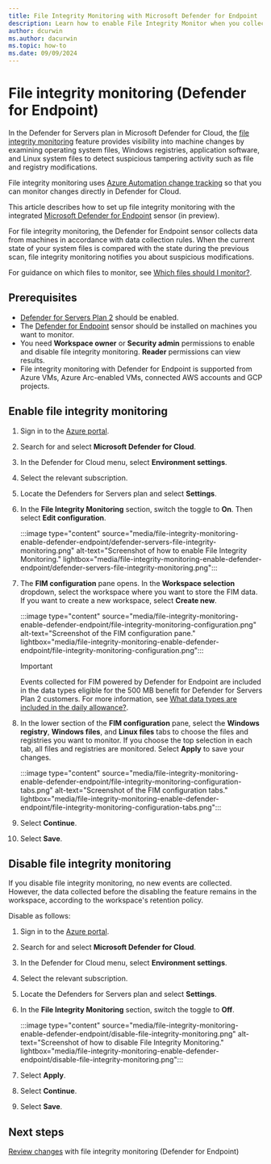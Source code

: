 ```yaml
---
title: File Integrity Monitoring with Microsoft Defender for Endpoint
description: Learn how to enable File Integrity Monitor when you collect data with Microsoft Defender for Endpoint.
author: dcurwin
ms.author: dacurwin
ms.topic: how-to
ms.date: 09/09/2024
---
```


# File integrity monitoring (Defender for Endpoint)

In the Defender for Servers plan in Microsoft Defender for Cloud, the [file integrity monitoring](file-integrity-monitoring-overview.md) feature provides visibility into machine changes by examining operating system files, Windows registries, application software, and Linux system files to detect suspicious tampering activity such as file and registry modifications.

File integrity monitoring uses [Azure Automation change tracking](/azure/automation/change-tracking/overview) so that you can monitor changes directly in Defender for Cloud. 

This article describes how to set up file integrity monitoring with the integrated [Microsoft Defender for Endpoint](file-integrity-monitoring-overview.md#defender-for-endpoint-monitoring) sensor (in preview).

For file integrity monitoring, the Defender for Endpoint sensor collects data from machines in accordance with data collection rules. When the current state of your system files is compared with the state during the previous scan, file integrity monitoring notifies you about suspicious modifications.

For guidance on which files to monitor, see [Which files should I monitor?](file-integrity-monitoring-overview.md#choosing-what-to-monitor).

## Prerequisites

- [Defender for Servers Plan 2](plan-defender-for-servers-select-plan.md#plan-features) should be enabled.
- The [Defender for Endpoint](/defender-endpoint/microsoft-defender-endpoint) sensor should be installed on machines you want to monitor.
- You need **Workspace owner** or **Security admin** permissions to enable and disable file integrity monitoring. **Reader** permissions can view results.
- File integrity monitoring with Defender for Endpoint is supported from Azure VMs, Azure Arc-enabled VMs, connected AWS accounts and GCP projects.


## Enable file integrity monitoring

1. Sign in to the [Azure portal](https://portal.azure.com).

1. Search for and select **Microsoft Defender for Cloud**.

1. In the Defender for Cloud menu, select **Environment settings**.

1. Select the relevant subscription.

1. Locate the Defenders for Servers plan and select **Settings**.
1. In the **File Integrity Monitoring** section, switch the toggle to **On**. Then select **Edit configuration**.

    :::image type="content" source="media/file-integrity-monitoring-enable-defender-endpoint/defender-servers-file-integrity-monitoring.png" alt-text="Screenshot of how to enable File Integrity Monitoring." lightbox="media/file-integrity-monitoring-enable-defender-endpoint/defender-servers-file-integrity-monitoring.png":::

1. The **FIM configuration** pane opens. In the **Workspace selection** dropdown, select the workspace where you want to store the FIM data. If you want to create a new workspace, select **Create new**.

   :::image type="content" source="media/file-integrity-monitoring-enable-defender-endpoint/file-integrity-monitoring-configuration.png" alt-text="Screenshot of the FIM configuration pane." lightbox="media/file-integrity-monitoring-enable-defender-endpoint/file-integrity-monitoring-configuration.png":::

    > [!IMPORTANT]
    > Events collected for FIM powered by Defender for Endpoint are included in the data types eligible for the 500 MB benefit for Defender for Servers Plan 2 customers. For more information, see [What data types are included in the daily allowance?](/azure/defender-for-cloud/faq-defender-for-servers#what-data-types-are-included-in-the-daily-allowance-).

1. In the lower section of the **FIM configuration** pane, select the **Windows registry**, **Windows files**, and **Linux files** tabs to choose the files and registries you want to monitor. If you choose the top selection in each tab, all files and registries are monitored. Select **Apply** to save your changes.

   :::image type="content" source="media/file-integrity-monitoring-enable-defender-endpoint/file-integrity-monitoring-configuration-tabs.png" alt-text="Screenshot of the FIM configuration tabs." lightbox="media/file-integrity-monitoring-enable-defender-endpoint/file-integrity-monitoring-configuration-tabs.png":::

1. Select **Continue**.

1. Select **Save**.

## Disable file integrity monitoring

If you disable file integrity monitoring, no new events are collected. However, the data collected before the disabling the feature remains in the workspace, according to the workspace's retention policy.

Disable as follows:

1. Sign in to the [Azure portal](https://portal.azure.com).
1. Search for and select **Microsoft Defender for Cloud**.
1. In the Defender for Cloud menu, select **Environment settings**.

1. Select the relevant subscription.

1. Locate the Defenders for Servers plan and select **Settings**.
1. In the **File Integrity Monitoring** section, switch the toggle to **Off**.

    :::image type="content" source="media/file-integrity-monitoring-enable-defender-endpoint/disable-file-integrity-monitoring.png" alt-text="Screenshot of how to disable File Integrity Monitoring." lightbox="media/file-integrity-monitoring-enable-defender-endpoint/disable-file-integrity-monitoring.png":::

1. Select **Apply**.

1. Select **Continue**.

1. Select **Save**.

## Next steps

[Review changes](file-integrity-monitoring-review-changes.md) with file integrity monitoring (Defender for Endpoint)
